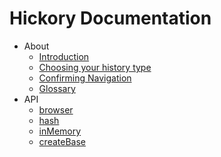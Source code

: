 # Hickory Documentation

- About
  - [Introduction](./about/introduction.md)
  - [Choosing your history type](./about/choosing.md)
  - [Confirming Navigation](./about/confirming-navigation.md)
  - [Glossary](./about/glossary.md)
- API
  - [browser](./api/browser.md)
  - [hash](./api/hash.md)
  - [inMemory](./api/inMemory.md)
  - [createBase](./api/createBase.md)
